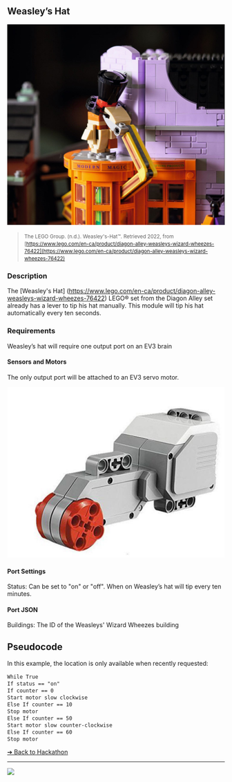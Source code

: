 ## Weasley’s Hat

![Weasleys-Hat](images/weasleys-hat.png)

> <small>The LEGO Group. (n.d.). Weasley's-Hat™. Retrieved 2022, from
[https://www.lego.com/en-ca/product/diagon-alley-weasleys-wizard-wheezes-76422](https://www.lego.com/en-ca/product/diagon-alley-weasleys-wizard-wheezes-76422)</small>

### Description

The [Weasley's Hat] (https://www.lego.com/en-ca/product/diagon-alley-weasleys-wizard-wheezes-76422)
LEGO® set from the Diagon Alley set already
has a lever to tip his hat manually. This module
will tip his hat automatically every ten seconds.


### Requirements

Weasley’s hat will require one output port on an
EV3 brain

#### Sensors and Motors

The only output port will be attached to an EV3
servo motor.

![Hat Sensor](images/sensor.png)

#### Port Settings

Status: Can be set to "on" or "off". When on
Weasley’s hat will tip every ten minutes.

#### Port JSON

Buildings: The ID of the Weasleys' Wizard
Wheezes building

## Pseudocode

In this example, the location is only available when recently requested:

```pseudocode
While True
If status == "on"
If counter == 0
Start motor slow clockwise
Else If counter == 10
Stop motor
Else If counter == 50
Start motor slow counter-clockwise
Else If counter == 60
Stop motor
```

[&#10132; Back to Hackathon](https://github.com/BrickMMO/hackathon-set/blob/main/index.markdown)

---

<a href="https://brickmmo.com">
<img src="https://brickmmo.com/images/brickmmo-logo-horizontal.jpg" width="100">
</a>
